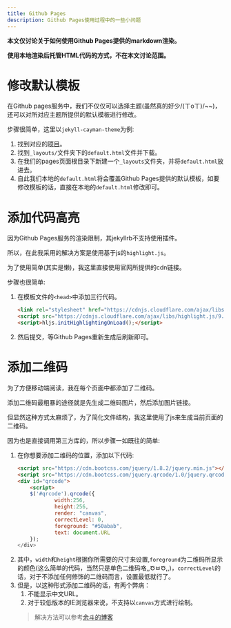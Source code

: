 ```yaml
---
title: Github Pages
description: Github Pages使用过程中的一些小问题
---
```


**本文仅讨论关于如何使用Github Pages提供的markdown渲染。**

**使用本地渲染后托管HTML代码的方式，不在本文讨论范围。**

# 修改默认模板
在Github pages服务中，我们不仅仅可以选择主题(虽然真的好少/(ㄒoㄒ)/~~)，还可以对所对应主题所提供的默认模板进行修改。

步骤很简单，这里以`jekyll-cayman-theme`为例:

1. 找到对应的[项目](https://github.com/pages-themes/cayman)。
1. 找到`_layouts/`文件夹下的`default.html`文件并下载。
1. 在我们的pages页面根目录下新建一个`_layouts`文件夹，并将`default.html`放进去。
1. 自此我们本地的`default.html`将会覆盖Github Pages提供的默认模板，如要修改模板的话，直接在本地的`default.html`修改即可。

# 添加代码高亮
因为Github Pages服务的渲染限制，其jekyllrb不支持使用插件。

所以，在此我采用的解决方案是使用基于js的`highlight.js`。

为了使用简单(其实是懒)，我这里直接使用官网所提供的cdn链接。

步骤也很简单:

1. 在模板文件的`<head>`中添加三行代码。
    ``` html
    <link rel="stylesheet" href="https://cdnjs.cloudflare.com/ajax/libs/highlight.js/9.12.0/styles/default.min.css">
    <script src="https://cdnjs.cloudflare.com/ajax/libs/highlight.js/9.12.0/highlight.min.js"></script>
    <script>hljs.initHighlightingOnLoad();</script>
    ```
1. 然后提交，等Github Pages重新生成后刷新即可。

# 添加二维码
为了方便移动端阅读，我在每个页面中都添加了二维码。

添加二维码最粗暴的途径就是先生成二维码图片，然后添加图片链接。

但显然这种方式太麻烦了，为了简化文件结构，我这里使用了js来生成当前页面的二维码。

因为也是直接调用第三方库的，所以步骤一如既往的简单:

1. 在你想要添加二维码的位置，添加以下代码:
    ``` html
    <script src="https://cdn.bootcss.com/jquery/1.8.2/jquery.min.js"></script>
    <script src="https://cdn.bootcss.com/jquery.qrcode/1.0/jquery.qrcode.min.js"></script>
    <div id="qrcode">
        <script>
        $('#qrcode').qrcode({
                width:256,
                height:256,
                render: "canvas",
                correctLevel: 0,
                foreground: "#50abab",
                text: document.URL
        });
    </div>
    ```
1. 其中，`width`和`height`根据你所需要的尺寸来设置,`foreground`为二维码所显示的颜色(这么简单的代码，当然只是单色二维码咯,,ԾㅂԾ,,)，`correctLevel`的话，对于不添加任何修饰的二维码而言，设置最低就行了。
1. 但是，以这种形式添加二维码的话，有两个弊病：
    1. 不能显示中文URL。
    1. 对于较低版本的IE浏览器来说，不支持以`canvas`方式进行绘制。
    >解决方法可以参考[余斗的博客](http://www.yudouyudou.com/jiaochengheji/wangzhanjianshe/426.html)